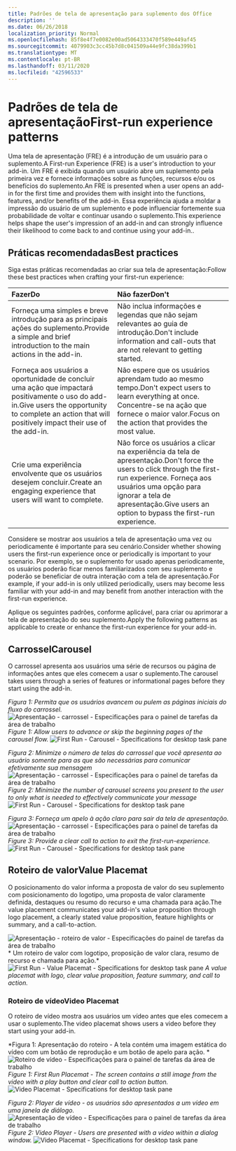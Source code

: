 ```yaml
---
title: Padrões de tela de apresentação para suplemento dos Office
description: ''
ms.date: 06/26/2018
localization_priority: Normal
ms.openlocfilehash: 85f8e4f7e0082e00ad5064333470f589e449af45
ms.sourcegitcommit: 4079903c3cc45b7d8c041509a44e9fc38da399b1
ms.translationtype: MT
ms.contentlocale: pt-BR
ms.lasthandoff: 03/11/2020
ms.locfileid: "42596533"
---
```

# <a name="first-run-experience-patterns"></a><span data-ttu-id="11451-102">Padrões de tela de apresentação</span><span class="sxs-lookup"><span data-stu-id="11451-102">First-run experience patterns</span></span>

<span data-ttu-id="11451-103">Uma tela de apresentação (FRE) é a introdução de um usuário para o suplemento.</span><span class="sxs-lookup"><span data-stu-id="11451-103">A First-run Experience (FRE) is a user's introduction to your add-in.</span></span> <span data-ttu-id="11451-104">Um FRE é exibida quando um usuário abre um suplemento pela primeira vez e fornece informações sobre as funções, recursos e/ou os benefícios do suplemento.</span><span class="sxs-lookup"><span data-stu-id="11451-104">An FRE is presented when a user opens an add-in for the first time and provides them with insight into the functions, features, and/or benefits of the add-in.</span></span> <span data-ttu-id="11451-105">Essa experiência ajuda a moldar a impressão do usuário de um suplemento e pode influenciar fortemente sua probabilidade de voltar e continuar usando o suplemento.</span><span class="sxs-lookup"><span data-stu-id="11451-105">This experience helps shape the user's impression of an add-in and can strongly influence their likelihood to come back to and continue using your add-in..</span></span>

## <a name="best-practices"></a><span data-ttu-id="11451-106">Práticas recomendadas</span><span class="sxs-lookup"><span data-stu-id="11451-106">Best practices</span></span>


<span data-ttu-id="11451-107">Siga estas práticas recomendadas ao criar sua tela de apresentação:</span><span class="sxs-lookup"><span data-stu-id="11451-107">Follow these best practices when crafting your first-run experience:</span></span>

|<span data-ttu-id="11451-108">Fazer</span><span class="sxs-lookup"><span data-stu-id="11451-108">Do</span></span>|<span data-ttu-id="11451-109">Não fazer</span><span class="sxs-lookup"><span data-stu-id="11451-109">Don't</span></span>|
|:------|:------|
|<span data-ttu-id="11451-110">Forneça uma simples e breve introdução para as principais ações do suplemento.</span><span class="sxs-lookup"><span data-stu-id="11451-110">Provide a simple and brief introduction to the main actions in the add-in.</span></span> | <span data-ttu-id="11451-111">Não inclua informações e legendas que não sejam relevantes ao guia de introdução.</span><span class="sxs-lookup"><span data-stu-id="11451-111">Don't include information and call-outs that are not relevant to getting started.</span></span>
|<span data-ttu-id="11451-112">Forneça aos usuários a oportunidade de concluir uma ação que impactará positivamente o uso do add-in.</span><span class="sxs-lookup"><span data-stu-id="11451-112">Give users the opportunity to complete an action that will positively impact their use of the add-in.</span></span> | <span data-ttu-id="11451-113">Não espere que os usuários aprendam tudo ao mesmo tempo.</span><span class="sxs-lookup"><span data-stu-id="11451-113">Don't expect users to learn everything at once.</span></span> <span data-ttu-id="11451-114">Concentre-se na ação que fornece o maior valor.</span><span class="sxs-lookup"><span data-stu-id="11451-114">Focus on the action that provides the most value.</span></span>
|<span data-ttu-id="11451-115">Crie uma experiência envolvente que os usuários desejem concluir.</span><span class="sxs-lookup"><span data-stu-id="11451-115">Create an engaging experience that users will want to complete.</span></span> | <span data-ttu-id="11451-116">Não force os usuários a clicar na experiência da tela de apresentação.</span><span class="sxs-lookup"><span data-stu-id="11451-116">Don't force the users to click through the first-run experience.</span></span> <span data-ttu-id="11451-117">Forneça aos usuários uma opção para ignorar a tela de apresentação.</span><span class="sxs-lookup"><span data-stu-id="11451-117">Give users an option to bypass the first-run experience.</span></span> |



<span data-ttu-id="11451-118">Considere se mostrar aos usuários a tela de apresentação uma vez ou periodicamente é importante para seu cenário.</span><span class="sxs-lookup"><span data-stu-id="11451-118">Consider whether showing users the first-run experience once or periodically is important to your scenario.</span></span> <span data-ttu-id="11451-119">Por exemplo, se o suplemento for usado apenas periodicamente, os usuários poderão ficar menos familiarizados com seu suplemento e poderão se beneficiar de outra interação com a tela de apresentação.</span><span class="sxs-lookup"><span data-stu-id="11451-119">For example, if your add-in is only utilized periodically, users may become less familiar with your add-in and may benefit from another interaction with the first-run experience.</span></span>



<span data-ttu-id="11451-120">Aplique os seguintes padrões, conforme aplicável, para criar ou aprimorar a tela de apresentação do seu suplemento.</span><span class="sxs-lookup"><span data-stu-id="11451-120">Apply the following patterns as applicable to create or enhance the first-run experience for your add-in.</span></span>



## <a name="carousel"></a><span data-ttu-id="11451-121">Carrossel</span><span class="sxs-lookup"><span data-stu-id="11451-121">Carousel</span></span>


<span data-ttu-id="11451-122">O carrossel apresenta aos usuários uma série de recursos ou página de informações antes que eles comecem a usar o suplemento.</span><span class="sxs-lookup"><span data-stu-id="11451-122">The carousel takes users through a series of features or informational pages before they start using the add-in.</span></span>

<span data-ttu-id="11451-123">*Figura 1: Permita que os usuários avancem ou pulem as páginas iniciais do fluxo do carrossel.*
![ Apresentação - carrossel - Especificações para o painel de tarefas da área de trabalho](../images/add-in-FRE-step-1.png)</span><span class="sxs-lookup"><span data-stu-id="11451-123">*Figure 1: Allow users to advance or skip the beginning pages of the carousel flow.*
![First Run - Carousel - Specifications for desktop task pane](../images/add-in-FRE-step-1.png)</span></span>



<span data-ttu-id="11451-124">*Figura 2: Minimize o número de telas do carrossel que você apresenta ao usuário somente para as que são necessárias para comunicar efetivamente sua mensagem*
![ Apresentação - carrossel - Especificações para o painel de tarefas da área de trabalho](../images/add-in-FRE-step-2.png)</span><span class="sxs-lookup"><span data-stu-id="11451-124">*Figure 2: Minimize the number of carousel screens you present to the user to only what is needed to effectively communicate your message*
![First Run - Carousel - Specifications for desktop task pane](../images/add-in-FRE-step-2.png)</span></span>


<span data-ttu-id="11451-125">*Figura 3: Forneça um apelo à ação claro para sair da tela de apresentação.*
![ Apresentação - carrossel - Especificações para o painel de tarefas da área de trabalho](../images/add-in-FRE-step-3.png)</span><span class="sxs-lookup"><span data-stu-id="11451-125">*Figure 3: Provide a clear call to action to exit the first-run-experience.*
![First Run - Carousel - Specifications for desktop task pane](../images/add-in-FRE-step-3.png)</span></span>



## <a name="value-placemat"></a><span data-ttu-id="11451-126">Roteiro de valor</span><span class="sxs-lookup"><span data-stu-id="11451-126">Value Placemat</span></span>

<span data-ttu-id="11451-127">O posicionamento do valor informa a proposta de valor do seu suplemento com posicionamento do logotipo, uma proposta de valor claramente definida, destaques ou resumo do recurso e uma chamada para ação.</span><span class="sxs-lookup"><span data-stu-id="11451-127">The value placement communicates your add-in's value proposition through logo placement, a clearly stated value proposition, feature highlights or summary, and a call-to-action.</span></span>



<span data-ttu-id="11451-128">![Apresentação - roteiro de valor - Especificações do painel de tarefas da área de trabalho ](../images/add-in-FRE-value.png)
\* Um roteiro de valor com logotipo, proposição de valor clara, resumo de recurso e chamada para ação.\*</span><span class="sxs-lookup"><span data-stu-id="11451-128">![First Run - Value Placemat - Specifications for desktop task pane](../images/add-in-FRE-value.png)
*A value placemat with logo, clear value proposition, feature summary, and call to action.*</span></span>


### <a name="video-placemat"></a><span data-ttu-id="11451-129">Roteiro de vídeo</span><span class="sxs-lookup"><span data-stu-id="11451-129">Video Placemat</span></span>

<span data-ttu-id="11451-130">O roteiro de vídeo mostra aos usuários um vídeo antes que eles comecem a usar o suplemento.</span><span class="sxs-lookup"><span data-stu-id="11451-130">The video placemat shows users a video before they start using your add-in.</span></span>


<span data-ttu-id="11451-131">\*Figura 1: Apresentação do roteiro - A tela contém uma imagem estática do vídeo com um botão de reprodução e um botão de apelo para ação. \*![Roteiro de vídeo - Especificações para o painel de tarefas da área de trabalho](../images/add-in-FRE-video.png)</span><span class="sxs-lookup"><span data-stu-id="11451-131">*Figure 1: First Run Placemat - The screen contains a still image from the video with a play button and clear call to action button.*![Video Placemat - Specifications for desktop task pane](../images/add-in-FRE-video.png)</span></span>



<span data-ttu-id="11451-132">*Figura 2: Player de vídeo - os usuários são apresentados a um vídeo em uma janela de diálogo.*
![ Apresentação de vídeo - Especificações para o painel de tarefas da área de trabalho](../images/add-in-FRE-video-dialog.png)</span><span class="sxs-lookup"><span data-stu-id="11451-132">*Figure 2: Video Player - Users are presented with a video within a dialog window.*
![Video Placemat - Specifications for desktop task pane](../images/add-in-FRE-video-dialog.png)</span></span>
